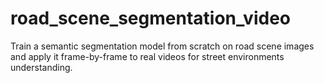 # road_scene_segmentation_video
Train a semantic segmentation model from scratch on road scene images and apply it frame-by-frame to real videos for street environments understanding.
